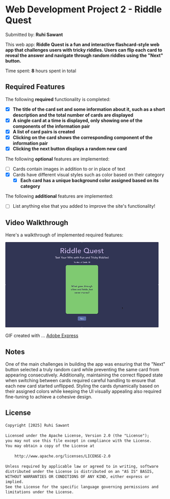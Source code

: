 # Web Development Project 2 - Riddle Quest

Submitted by: **Ruhi Sawant**

This web app: **Riddle Quest is a fun and interactive flashcard-style web app that challenges users with tricky riddles. Users can flip each card to reveal the answer and navigate through random riddles using the "Next" button.**

Time spent: **8** hours spent in total

## Required Features

The following **required** functionality is completed:

- [x] **The title of the card set and some information about it, such as a short description and the total number of cards are displayed**
- [x] **A single card at a time is displayed, only showing one of the components of the information pair**
- [x] **A list of card pairs is created**
- [x] **Clicking on the card shows the corresponding component of the information pair**
- [x] **Clicking the next button displays a random new card**

The following **optional** features are implemented:

- [ ] Cards contain images in addition to or in place of text
- [x] Cards have different visual styles such as color based on their category
  - [x] **Each card has a unique background color assigned based on its category**

The following **additional** features are implemented:

* [ ] List anything else that you added to improve the site's functionality!

## Video Walkthrough

Here's a walkthrough of implemented required features:

<img src='/src/assets/walkthrough.gif' title='Video Walkthrough' width='' alt='Video Walkthrough' />

GIF created with ... [Adobe Express](https://www.adobe.com/express/feature/video/convert/mov-to-gif)

## Notes

One of the main challenges in building the app was ensuring that the "Next" button selected a truly random card while preventing the same card from appearing consecutively. Additionally, maintaining the correct flipped state when switching between cards required careful handling to ensure that each new card started unflipped. Styling the cards dynamically based on their assigned colors while keeping the UI visually appealing also required fine-tuning to achieve a cohesive design.

## License

    Copyright [2025] Ruhi Sawant

    Licensed under the Apache License, Version 2.0 (the "License");
    you may not use this file except in compliance with the License.
    You may obtain a copy of the License at

        http://www.apache.org/licenses/LICENSE-2.0

    Unless required by applicable law or agreed to in writing, software
    distributed under the License is distributed on an "AS IS" BASIS,
    WITHOUT WARRANTIES OR CONDITIONS OF ANY KIND, either express or implied.
    See the License for the specific language governing permissions and
    limitations under the License.